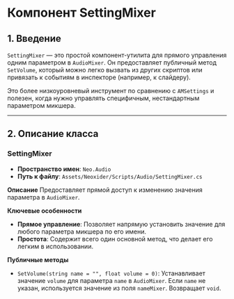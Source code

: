 # Компонент SettingMixer

## 1. Введение

`SettingMixer` — это простой компонент-утилита для прямого управления одним параметром в `AudioMixer`. Он предоставляет публичный метод `SetVolume`, который можно легко вызвать из других скриптов или привязать к событиям в инспекторе (например, к слайдеру).

Это более низкоуровневый инструмент по сравнению с `AMSettings` и полезен, когда нужно управлять специфичным, нестандартным параметром микшера.

---

## 2. Описание класса

### SettingMixer
- **Пространство имен**: `Neo.Audio`
- **Путь к файлу**: `Assets/Neoxider/Scripts/Audio/SettingMixer.cs`

**Описание**
Предоставляет прямой доступ к изменению значения параметра в `AudioMixer`.

**Ключевые особенности**
- **Прямое управление**: Позволяет напрямую установить значение для любого параметра микшера по его имени.
- **Простота**: Содержит всего один основной метод, что делает его легким в использовании.

**Публичные методы**
- `SetVolume(string name = "", float volume = 0)`: Устанавливает значение `volume` для параметра `name` в `AudioMixer`. Если `name` не указан, используется значение из поля `nameMixer`. Возвращает `void`.
